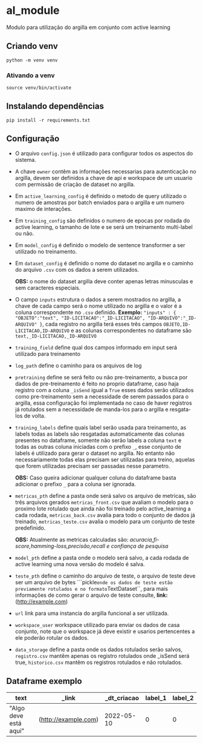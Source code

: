 # al_module
Modulo para utilização do argilla em conjunto com active learning
## Criando venv
``python -m venv venv``
### Ativando a venv
``source venv/bin/activate``

## Instalando dependências
``pip install -r requirements.txt``

## Configuração

- O arquivo ``config.json`` é utilizado para configurar todos os aspectos do sistema.
- A chave ``owner`` contêm as informações necessarias para autenticação no argilla, devem ser definidos a chave de api e workspace de um usuario com permissão de criação de dataset no argilla.
- Em ``active_learning_config`` é definido o metodo de query utilizado o numero de amostras por batch enviados para o argilla e um numero maximo de interações.
- Em ``training_config`` são definidos o numero de epocas por rodada do active learning, o tamanho de lote e se será um treinamento multi-label ou não.
- Em ``model_config`` é definido o modelo de sentence transformer a ser utilizado no treinamento.
- Em ``dataset_config`` é definido o nome do dataset no argilla e o caminho do arquivo ``.csv`` com os dados a serem utilizados.
  
  **OBS:** o nome do dataset argilla deve conter apenas letras minusculas e sem caracteres especiais.
- O campo ``inputs`` estrutura o dados a serem mostrados no argilla, a chave de cada campo será o nome utilizado no argilla e o valor é a coluna correspondente no ``.csv`` definido. **Exemplo:** ``"inputs" : {
        "OBJETO":"text",
        "ID-LICITACAO":"_ID-LICITACAO",
        "ID-ARQUIVO":"_ID-ARQUIVO"
    }``, cada registro no argilla terá esses três campos ``OBJETO,ID-LICITACAO,ID-ARQUIVO`` e as colunas correspondentes no dataframe são ``text,_ID-LICITACAO,_ID-ARQUIVO``
- ``training_field`` define qual dos campos informado em input será utilizado para treinamento
- ``log_path`` define o caminho para os arquivos de log
- ``pretraining`` define se será feito ou não pre-treinamento, a busca por dados de pre-treinamento é feito no proprio dataframe, caso haja registro com a coluna ``_isSend`` igual a ``True`` esses dados serão utilizados como pre-treinamento sem a necessidade de serem passados para o argilla, essa configuração foi implementada no caso de haver registros já rotulados sem a necessidade de manda-los para o argilla e resgata-los de volta.
- ``training_labels`` define quais label serão usada para treinamento, as labels todas as labels são resgatadas automaticamente das colunas presentes no dataframe, somente não serão labels a coluna ``text`` e todas as outras coluna iniciadas com o prefixo ``_``, esse conjunto de labels é utilizado para gerar o dataset no argilla. No entanto não necessariamente todas elas precisam ser utilizadas para treino, aquelas que forem utilizadas precisam ser passadas nesse parametro.

  **OBS:** Caso queira adicionar qualquer coluna do dataframe basta adicionar o prefixo ``_`` para a coluna ser ignorada.

- ``metricas_pth`` define a pasta onde será salvo os arquivo de metricas, são três arquivos gerados ``metricas_front.csv`` que avaliam o modelo para o proximo lote rotulado que ainda não foi treinado pelo active_learning a cada rodada, ``metricas_back.csv`` avalia para todo o conjunto de dados já treinado, ``metricas_teste.csv`` avalia o modelo para um conjunto de teste predefinido.
  
  **OBS:** Atualmente as metricas calculadas são: *acuracia,fi-score,hamming-loss,precisão,recall e confiança de pesquisa*

- ``model_pth`` define a pasta onde o modelo será salvo, a cada rodada de active learning uma nova versão do modelo é salva.
- ``teste_pth`` define o caminho do arquivo de teste, o arquivo de teste deve ser um arquivo de bytes ```pickle`` onde os dados de teste estão previamente rotulados e no formato ``TextDataset``, para mais informações de como gerar o arquivo de teste consulte, **link:** (http://example.com)
- ``url`` link para uma instancia do argilla funcional a ser utilizada.
- ``workspace_user`` workspace utilizado para enviar os dados de casa conjunto, note que o workspace já deve existir e usarios pertencentes a ele poderão rotular os dados.
- ``data_storage`` define a pasta onde os dados rotulados serão salvos, ``registro.csv`` mantêm apenas os registro rotulados onde _isSend será true, ``historico.csv`` mantêm os registros rotulados e não rotulados.

## Dataframe exemplo

text|_link|_dt_criacao|label_1|label_2
----|-----|-----------|-------|-------
"Algo deve está aqui" | (http://example.com) |2022-05-10| 0 | 0

